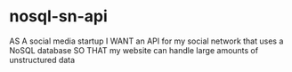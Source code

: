 # nosql-sn-api
AS A social media startup I WANT an API for my social network that uses a NoSQL database SO THAT my website can handle large amounts of unstructured data
